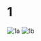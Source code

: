 # 1
![1a](https://github.com/Chandanagayathrig2003/1/assets/97158494/f03fb015-5228-42cb-ae3f-31e3af12a710)
![1b](https://github.com/Chandanagayathrig2003/1/assets/97158494/4be9ce21-5dad-4a35-af2a-a7ba19432550)

